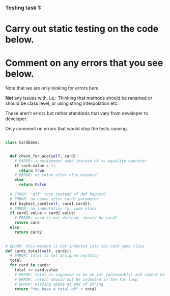 ### Testing task 1:

# Carry out static testing on the code below.
# Comment on any errors that you see below.

Note that we are only looking for errors here.

**Not** any issues with, i.e.: 
Thinking that methods should be renamed or should be class level, or using string interpolation etc. 

These aren't errors but rather standards that vary from developer to developer. 

Only comment on errors that would stop the tests running.

```python

class CardGame:


  def check_for_ace(self, card):
    # ERROR: = assignment used instead of == equality operator
    if card.value = 1: 
      return True
    # ERROR: no colon after else keyword
    else 
      return False
   
  # ERROR: 'dif' typo instead of def keyword
  # ERROR: no comma after card1 parameter
  dif highest_card(self, card1 card2):
  # ERROR: no indentation for code block
  if card1.value > card2.value:
    # ERROR: card is not defined, should be card1
    return card
  else:
    return card2
  

# ERROR: this method is not indented into the card game class
def cards_total(self, cards):
  # ERROR: total is not assigned anything
  total
  for card in cards:
    total += card.value
    # ERROR: total is supposed to be an int (presumably) and cannot be concatenated to a string
    # ERROR: return should not be indented in the for loop
    # ERROR: missing space at end of string
    return "You have a total of" + total
  
```
